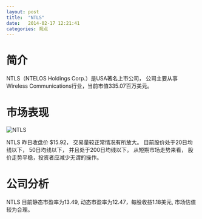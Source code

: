 ```yaml
---
layout: post
title:  "NTLS"
date:   2014-02-17 12:21:41
categories: 观点
---
```


# 简介
NTLS（NTELOS Holdings Corp.）是USA著名上市公司，
公司主要从事Wireless Communications行业，当前市值335.07百万美元。

# 市场表现

![NTLS](http://finviz.com/chart.ashx?t=NTLS&ty=c&ta=1&p=d&s=l)

NTLS 昨日收盘价 $15.92，
交易量较正常情况有所放大。
目前股价处于20日均线以下，
50日均线以下，
并且处于200日均线以下。
从短期市场走势来看，
股价走势平稳，投资者应减少无谓的操作。

# 公司分析
NTLS 目前静态市盈率为13.49, 动态市盈率为12.47，每股收益1.18美元,
市场估值较为合理。
